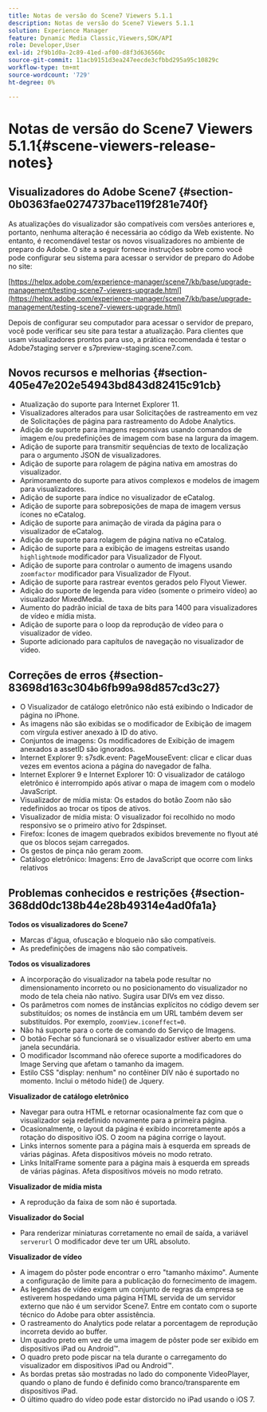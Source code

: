 ```yaml
---
title: Notas de versão do Scene7 Viewers 5.1.1
description: Notas de versão do Scene7 Viewers 5.1.1
solution: Experience Manager
feature: Dynamic Media Classic,Viewers,SDK/API
role: Developer,User
exl-id: 2f9b1d0a-2c89-41ed-af00-d8f3d636560c
source-git-commit: 11acb9151d3ea247eecde3cfbbd295a95c10829c
workflow-type: tm+mt
source-wordcount: '729'
ht-degree: 0%

---
```


# Notas de versão do Scene7 Viewers 5.1.1{#scene-viewers-release-notes}

## Visualizadores do Adobe Scene7 {#section-0b0363fae0274737bace119f281e740f}

As atualizações do visualizador são compatíveis com versões anteriores e, portanto, nenhuma alteração é necessária ao código da Web existente. No entanto, é recomendável testar os novos visualizadores no ambiente de preparo do Adobe. O site a seguir fornece instruções sobre como você pode configurar seu sistema para acessar o servidor de preparo do Adobe no site:

[https://helpx.adobe.com/experience-manager/scene7/kb/base/upgrade-management/testing-scene7-viewers-upgrade.html](https://helpx.adobe.com/experience-manager/scene7/kb/base/upgrade-management/testing-scene7-viewers-upgrade.html)

Depois de configurar seu computador para acessar o servidor de preparo, você pode verificar seu site para testar a atualização. Para clientes que usam visualizadores prontos para uso, a prática recomendada é testar o Adobe7staging server e s7preview-staging.scene7.com.

## Novos recursos e melhorias {#section-405e47e202e54943bd843d82415c91cb}

* Atualização do suporte para Internet Explorer 11.
* Visualizadores alterados para usar Solicitações de rastreamento em vez de Solicitações de página para rastreamento do Adobe Analytics.
* Adição de suporte para imagens responsivas usando comandos de imagem e/ou predefinições de imagem com base na largura da imagem.
* Adição de suporte para transmitir sequências de texto de localização para o argumento JSON de visualizadores.
* Adição de suporte para rolagem de página nativa em amostras do visualizador.
* Aprimoramento do suporte para ativos complexos e modelos de imagem para visualizadores.
* Adição de suporte para índice no visualizador de eCatalog.
* Adição de suporte para sobreposições de mapa de imagem versus ícones no eCatalog.
* Adição de suporte para animação de virada da página para o visualizador de eCatalog.
* Adição de suporte para rolagem de página nativa no eCatalog.
* Adição de suporte para a exibição de imagens estreitas usando `highlightmode` modificador para Visualizador de Flyout.
* Adição de suporte para controlar o aumento de imagens usando `zoomfactor` modificador para Visualizador de Flyout.
* Adição de suporte para rastrear eventos gerados pelo Flyout Viewer.
* Adição do suporte de legenda para vídeo (somente o primeiro vídeo) ao visualizador MixedMedia.
* Aumento do padrão inicial de taxa de bits para 1400 para visualizadores de vídeo e mídia mista.
* Adição de suporte para o loop da reprodução de vídeo para o visualizador de vídeo.
* Suporte adicionado para capítulos de navegação no visualizador de vídeo.

## Correções de erros {#section-83698d163c304b6fb99a98d857cd3c27}

* O Visualizador de catálogo eletrônico não está exibindo o Indicador de página no iPhone.
* As imagens não são exibidas se o modificador de Exibição de imagem com vírgula estiver anexado à ID do ativo.
* Conjuntos de imagens: Os modificadores de Exibição de imagem anexados a assetID são ignorados.
* Internet Explorer 9: s7sdk.event: PageMouseEvent: clicar e clicar duas vezes em eventos aciona a página do navegador de falha.
* Internet Explorer 9 e Internet Explorer 10: O visualizador de catálogo eletrônico é interrompido após ativar o mapa de imagem com o modelo JavaScript.
* Visualizador de mídia mista: Os estados do botão Zoom não são redefinidos ao trocar os tipos de ativos.
* Visualizador de mídia mista: O visualizador foi recolhido no modo responsivo se o primeiro ativo for 2dspinset.
* Firefox: Ícones de imagem quebrados exibidos brevemente no flyout até que os blocos sejam carregados.
* Os gestos de pinça não geram zoom.
* Catálogo eletrônico: Imagens: Erro de JavaScript que ocorre com links relativos

## Problemas conhecidos e restrições {#section-368dd0dc138b44e28b49314e4ad0fa1a}

**Todos os visualizadores do Scene7**

* Marcas d&#39;água, ofuscação e bloqueio não são compatíveis.
* As predefinições de imagens não são compatíveis.

**Todos os visualizadores**

* A incorporação do visualizador na tabela pode resultar no dimensionamento incorreto ou no posicionamento do visualizador no modo de tela cheia não nativo. Sugira usar DIVs em vez disso.
* Os parâmetros com nomes de instâncias explícitos no código devem ser substituídos; os nomes de instância em um URL também devem ser substituídos. Por exemplo, `zoomView.iconeffect=0`.
* Não há suporte para o corte de comando do Serviço de Imagens.
* O botão Fechar só funcionará se o visualizador estiver aberto em uma janela secundária.
* O modificador Iscommand não oferece suporte a modificadores do Image Serving que afetam o tamanho da imagem.
* Estilo CSS &quot;display: nenhum&quot; no contêiner DIV não é suportado no momento. Inclui o método hide() de Jquery.

**Visualizador de catálogo eletrônico**

* Navegar para outra HTML e retornar ocasionalmente faz com que o visualizador seja redefinido novamente para a primeira página.
* Ocasionalmente, o layout da página é exibido incorretamente após a rotação do dispositivo iOS. O zoom na página corrige o layout.
* Links internos somente para a página mais à esquerda em spreads de várias páginas. Afeta dispositivos móveis no modo retrato.
* Links InitalFrame somente para a página mais à esquerda em spreads de várias páginas. Afeta dispositivos móveis no modo retrato.

**Visualizador de mídia mista**

* A reprodução da faixa de som não é suportada.

**Visualizador do Social**

* Para renderizar miniaturas corretamente no email de saída, a variável `serverurl` O modificador deve ter um URL absoluto.

**Visualizador de vídeo**

* A imagem do pôster pode encontrar o erro &quot;tamanho máximo&quot;. Aumente a configuração de limite para a publicação do fornecimento de imagem.
* As legendas de vídeo exigem um conjunto de regras da empresa se estiverem hospedando uma página HTML servida de um servidor externo que não é um servidor Scene7. Entre em contato com o suporte técnico do Adobe para obter assistência.
* O rastreamento do Analytics pode relatar a porcentagem de reprodução incorreta devido ao buffer.
* Um quadro preto em vez de uma imagem de pôster pode ser exibido em dispositivos iPad ou Android™.
* O quadro preto pode piscar na tela durante o carregamento do visualizador em dispositivos iPad ou Android™.
* As bordas pretas são mostradas no lado do componente VideoPlayer, quando o plano de fundo é definido como branco/transparente em dispositivos iPad.
* O último quadro do vídeo pode estar distorcido no iPad usando o iOS 7.
